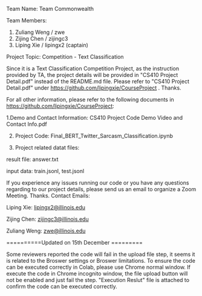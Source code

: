 Team Name: 
Team Commonwealth

Team Members: 
1.	Zuliang Weng / zwe
2.	Zijing Chen / zijingc3
3.	Liping Xie / lipingx2 (captain)

Project Topic:
Competition - Text Classification

Since it is a Text Classification Competition Project, as the instruction provided by TA, the project details will be provided in "CS410 Project Detail.pdf" instead of the README.md file. Please refer to "CS410 Project Detail.pdf" under https://github.com/lipingxie/CourseProject . Thanks.

For all other information, please refer to the following documents in https://github.com/lipingxie/CourseProject:


1.Demo and Contact Information: CS410 Project Code Demo Video and Contact Info.pdf

2. Project Code: Final_BERT_Twitter_Sarcasm_Classification.ipynb

3. Project related datat files:

result file: answer.txt

input data: train.jsonl, test.jsonl

If you experience any issues running our code or you have any questions regarding to our project details, please send us an email to organize a Zoom Meeting. Thanks.
Contact Emails:

Liping Xie: lipingx2@illinois.edu

Zijing Chen: zijingc3@illinois.edu

Zuliang Weng: zwe@illinois.edu


==========Updated on 15th December =========

Some reviewers reported the code will fail in the upload file step, it seems it is related to the Broswer settings or Broswer limitations. 
To ensure the code can be executed correctly in Colab, please use Chrome normal window. If execute the code in Chrome incognito window, the file upload button will not be enabled and just fail the step. "Execution Reslut" file is attached to confirm the code can be executed correctly.
